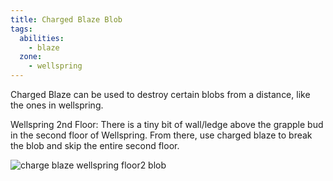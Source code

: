 ```yaml
---
title: Charged Blaze Blob
tags:
  abilities:
    - blaze
  zone:
    - wellspring
---
```

Charged Blaze can be used to destroy certain blobs from a distance, like the ones in wellspring.

Wellspring 2nd Floor:
There is a tiny bit of wall/ledge above the grapple bud in the second floor of Wellspring. 
From there, use charged blaze to break the blob and skip the entire second floor.

![charge blaze wellspring floor2 blob](/media/charge_blaze_wellspring_floor2_blob.png)

